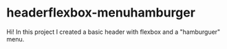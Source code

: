 # headerflexbox-menuhamburger
Hi! In this project I created a basic header with flexbox and a "hamburguer" menu.
